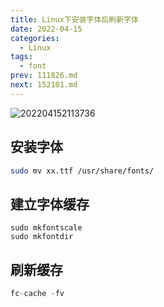 ```yaml
---
title: Linux下安装字体后刷新字体
date: 2022-04-15
categories:
  - Linux
tags:
  - font
prev: 111826.md
next: 152101.md
---
```


![202204152113736](https://fastly.jsdelivr.net/gh/qbmzc/images/2022/202204152113736.png)

<!-- more -->

## 安装字体

```bash
sudo mv xx.ttf /usr/share/fonts/
```

## 建立字体缓存

```shell
sudo mkfontscale
sudo mkfontdir
```

## 刷新缓存

```js
fc-cache -fv
```

